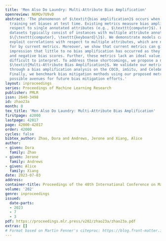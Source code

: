 ```yaml
---
title: 'Men Also Do Laundry: Multi-Attribute Bias Amplification'
openreview: N6MQv7U9vD
abstract: 'The phenomenon of $\textit{bias amplification}$ occurs when models amplify
  training set biases at test time. Existing metrics measure bias amplification with
  respect to single annotated attributes (e.g., $\texttt{computer}$). However, large-scale
  datasets typically consist of instances with multiple attribute annotations (e.g.,
  $\{\texttt{computer}, \texttt{keyboard}\}$). We demonstrate models can learn to
  exploit correlations with respect to multiple attributes, which are not accounted
  for by current metrics. Moreover, we show that current metrics can give the erroneous
  impression that little to no bias amplification has occurred as they aggregate positive
  and negative bias scores. Further, these metrics lack an ideal value, making them
  difficult to interpret. To address these shortcomings, we propose a new metric:
  $\textit{Multi-Attribute Bias Amplification}$. We validate our metric’s utility
  through a bias amplification analysis on the COCO, imSitu, and CelebA datasets.
  Finally, we benchmark bias mitigation methods using our proposed metric, suggesting
  possible avenues for future bias mitigation efforts.'
layout: inproceedings
series: Proceedings of Machine Learning Research
publisher: PMLR
issn: 2640-3498
id: zhao23a
month: 0
tex_title: 'Men Also Do Laundry: Multi-Attribute Bias Amplification'
firstpage: 42000
lastpage: 42017
page: 42000-42017
order: 42000
cycles: false
bibtex_author: Zhao, Dora and Andrews, Jerone and Xiang, Alice
author:
- given: Dora
  family: Zhao
- given: Jerone
  family: Andrews
- given: Alice
  family: Xiang
date: 2023-07-03
address: 
container-title: Proceedings of the 40th International Conference on Machine Learning
volume: '202'
genre: inproceedings
issued:
  date-parts:
  - 2023
  - 7
  - 3
pdf: https://proceedings.mlr.press/v202/zhao23a/zhao23a.pdf
extras: []
# Format based on Martin Fenner's citeproc: https://blog.front-matter.io/posts/citeproc-yaml-for-bibliographies/
---
```

